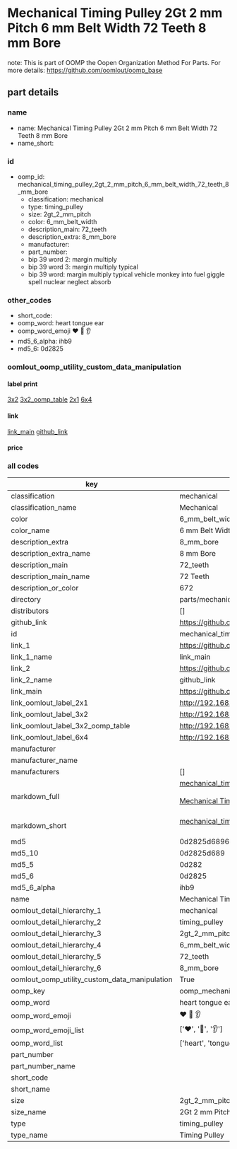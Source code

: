 # Mechanical Timing Pulley 2Gt 2 mm Pitch 6 mm Belt Width 72 Teeth 8 mm Bore  

note: This is part of OOMP the Oopen Organization Method For Parts. For more details: https://github.com/oomlout/oomp_base

##  part details





### name
* name: Mechanical Timing Pulley 2Gt 2 mm Pitch 6 mm Belt Width 72 Teeth 8 mm Bore
* name_short: 
### id
* oomp_id: mechanical_timing_pulley_2gt_2_mm_pitch_6_mm_belt_width_72_teeth_8_mm_bore
  * classification: mechanical
  * type: timing_pulley
  * size: 2gt_2_mm_pitch
  * color: 6_mm_belt_width
  * description_main: 72_teeth
  * description_extra: 8_mm_bore
  * manufacturer: 
  * part_number: 
  * bip 39 word 2: margin multiply
  * bip 39 word 3: margin multiply typical
  * bip 39 word: margin multiply typical vehicle monkey into fuel giggle spell nuclear neglect absorb

### other_codes
* short_code: 
* oomp_word: heart tongue ear
* oomp_word_emoji :heart: :tongue: :ear:
* md5_6_alpha: ihb9
* md5_6: 0d2825






### oomlout_oomp_utility_custom_data_manipulation
#### label print
[3x2](http://192.168.1.245:1112/?label=oomp%20ihb9)
[3x2_oomp_table](http://192.168.1.107:1112/?label=oomp%20ihb9)
[2x1](http://192.168.1.242:1112/?label=oomp%20ihb9)
[6x4](http://192.168.1.55:1112/?label=oomp%20ihb9)    

#### link

[link_main](https://github.com/oomlout/oomlout_oomp_current_version_messy/tree/main/parts/mechanical_timing_pulley_2gt_2_mm_pitch_6_mm_belt_width_72_teeth_8_mm_bore) [github_link](https://github.com/oomlout/oomlout_oomp_part_src/tree/main/parts/mechanical_timing_pulley_2gt_2_mm_pitch_6_mm_belt_width_72_teeth_8_mm_bore)                             

#### price







### all codes 
| key | value |  
| --- | --- |  
| classification | mechanical |  
| classification_name | Mechanical |  
| color | 6_mm_belt_width |  
| color_name | 6 mm Belt Width |  
| description_extra | 8_mm_bore |  
| description_extra_name | 8 mm Bore |  
| description_main | 72_teeth |  
| description_main_name | 72 Teeth |  
| description_or_color | 672 |  
| directory | parts/mechanical_timing_pulley_2gt_2_mm_pitch_6_mm_belt_width_72_teeth_8_mm_bore |  
| distributors | [] |  
| github_link | https://github.com/oomlout/oomlout_oomp_part_src/tree/main/parts/mechanical_timing_pulley_2gt_2_mm_pitch_6_mm_belt_width_72_teeth_8_mm_bore |  
| id | mechanical_timing_pulley_2gt_2_mm_pitch_6_mm_belt_width_72_teeth_8_mm_bore |  
| link_1 | https://github.com/oomlout/oomlout_oomp_current_version_messy/tree/main/parts/mechanical_timing_pulley_2gt_2_mm_pitch_6_mm_belt_width_72_teeth_8_mm_bore |  
| link_1_name | link_main |  
| link_2 | https://github.com/oomlout/oomlout_oomp_part_src/tree/main/parts/mechanical_timing_pulley_2gt_2_mm_pitch_6_mm_belt_width_72_teeth_8_mm_bore |  
| link_2_name | github_link |  
| link_main | https://github.com/oomlout/oomlout_oomp_current_version_messy/tree/main/parts/mechanical_timing_pulley_2gt_2_mm_pitch_6_mm_belt_width_72_teeth_8_mm_bore |  
| link_oomlout_label_2x1 | http://192.168.1.242:1112/?label=oomp%20ihb9 |  
| link_oomlout_label_3x2 | http://192.168.1.245:1112/?label=oomp%20ihb9 |  
| link_oomlout_label_3x2_oomp_table | http://192.168.1.107:1112/?label=oomp%20ihb9 |  
| link_oomlout_label_6x4 | http://192.168.1.55:1112/?label=oomp%20ihb9 |  
| manufacturer |  |  
| manufacturer_name |  |  
| manufacturers | [] |  
| markdown_full | [mechanical_timing_pulley_2gt_2_mm_pitch_6_mm_belt_width_72_teeth_8_mm_bore](https://github.com/oomlout/oomlout_oomp_current_version_messy/tree/main/parts/mechanical_timing_pulley_2gt_2_mm_pitch_6_mm_belt_width_72_teeth_8_mm_bore)<br>[](https://github.com/oomlout/oomlout_oomp_current_version_messy/tree/main/parts/mechanical_timing_pulley_2gt_2_mm_pitch_6_mm_belt_width_72_teeth_8_mm_bore)<br>[Mechanical Timing Pulley 2Gt 2 Mm Pitch 6 Mm Belt Width 72 Teeth 8 Mm Bore](https://github.com/oomlout/oomlout_oomp_current_version_messy/tree/main/parts/mechanical_timing_pulley_2gt_2_mm_pitch_6_mm_belt_width_72_teeth_8_mm_bore)<br><br> |  
| markdown_short | [mechanical_timing_pulley_2gt_2_mm_pitch_6_mm_belt_width_72_teeth_8_mm_bore](https://github.com/oomlout/oomlout_oomp_current_version_messy/tree/main/parts/mechanical_timing_pulley_2gt_2_mm_pitch_6_mm_belt_width_72_teeth_8_mm_bore)<br><br> |  
| md5 | 0d2825d68961ebbdd7479f1fd7e45c3f |  
| md5_10 | 0d2825d689 |  
| md5_5 | 0d282 |  
| md5_6 | 0d2825 |  
| md5_6_alpha | ihb9 |  
| name | Mechanical Timing Pulley 2Gt 2 mm Pitch 6 mm Belt Width 72 Teeth 8 mm Bore |  
| oomlout_detail_hierarchy_1 | mechanical |  
| oomlout_detail_hierarchy_2 | timing_pulley |  
| oomlout_detail_hierarchy_3 | 2gt_2_mm_pitch |  
| oomlout_detail_hierarchy_4 | 6_mm_belt_width |  
| oomlout_detail_hierarchy_5 | 72_teeth |  
| oomlout_detail_hierarchy_6 | 8_mm_bore |  
| oomlout_oomp_utility_custom_data_manipulation | True |  
| oomp_key | oomp_mechanical_timing_pulley_2gt_2_mm_pitch_6_mm_belt_width_72_teeth_8_mm_bore |  
| oomp_word | heart tongue ear |  
| oomp_word_emoji | :heart: :tongue: :ear: |  
| oomp_word_emoji_list | [':heart:', ':tongue:', ':ear:'] |  
| oomp_word_list | ['heart', 'tongue', 'ear'] |  
| part_number |  |  
| part_number_name |  |  
| short_code |  |  
| short_name |  |  
| size | 2gt_2_mm_pitch |  
| size_name | 2Gt 2 mm Pitch |  
| type | timing_pulley |  
| type_name | Timing Pulley |  
